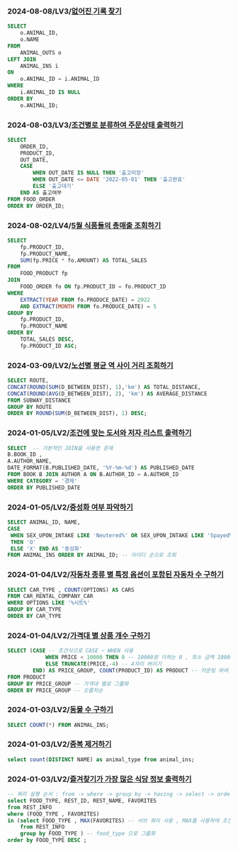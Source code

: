 ### 2024-08-08/LV3/[없어진 기록 찾기](https://school.programmers.co.kr/learn/courses/30/lessons/59042)
```sql
SELECT
    o.ANIMAL_ID,
    o.NAME
FROM
    ANIMAL_OUTS o
LEFT JOIN
    ANIMAL_INS i
ON
    o.ANIMAL_ID = i.ANIMAL_ID
WHERE
    i.ANIMAL_ID IS NULL
ORDER BY
    o.ANIMAL_ID;

```

### 2024-08-03/LV3/[조건별로 분류하여 주문상태 출력하기](https://school.programmers.co.kr/learn/courses/30/lessons/131113)
```sql
SELECT
    ORDER_ID,
    PRODUCT_ID,
    OUT_DATE,
    CASE
        WHEN OUT_DATE IS NULL THEN '출고미정'
        WHEN OUT_DATE <= DATE '2022-05-01' THEN '출고완료'
        ELSE '출고대기'
    END AS 출고여부
FROM FOOD_ORDER
ORDER BY ORDER_ID;

```

### 2024-08-02/LV4/[5월 식품들의 총매출 조회하기](https://school.programmers.co.kr/learn/courses/30/lessons/131117)
```sql
SELECT 
    fp.PRODUCT_ID,
    fp.PRODUCT_NAME,
    SUM(fp.PRICE * fo.AMOUNT) AS TOTAL_SALES
FROM 
    FOOD_PRODUCT fp
JOIN 
    FOOD_ORDER fo ON fp.PRODUCT_ID = fo.PRODUCT_ID
WHERE 
    EXTRACT(YEAR FROM fo.PRODUCE_DATE) = 2022
    AND EXTRACT(MONTH FROM fo.PRODUCE_DATE) = 5
GROUP BY 
    fp.PRODUCT_ID, 
    fp.PRODUCT_NAME
ORDER BY 
    TOTAL_SALES DESC, 
    fp.PRODUCT_ID ASC;

```

### 2024-03-09/LV2/[노선별 평균 역 사이 거리 조회하기](https://school.programmers.co.kr/learn/courses/30/lessons/284531)
```sql
SELECT ROUTE, 
CONCAT(ROUND(SUM(D_BETWEEN_DIST), 1),'km') AS TOTAL_DISTANCE, 
CONCAT(ROUND(AVG(D_BETWEEN_DIST), 2), 'km') AS AVERAGE_DISTANCE
FROM SUBWAY_DISTANCE
GROUP BY ROUTE
ORDER BY ROUND(SUM(D_BETWEEN_DIST), 1) DESC;
```

### 2024-01-05/LV2/[조건에 맞는 도서와 저자 리스트 출력하기](https://school.programmers.co.kr/learn/courses/30/lessons/144854)
```sql
SELECT  -- 기본적인 JOIN을 사용한 문제
B.BOOK_ID , 
A.AUTHOR_NAME, 
DATE_FORMAT(B.PUBLISHED_DATE, '%Y-%m-%d') AS PUBLISHED_DATE
FROM BOOK B JOIN AUTHOR A ON B.AUTHOR_ID = A.AUTHOR_ID
WHERE CATEGORY = '경제'
ORDER BY PUBLISHED_DATE
```

### 2024-01-05/LV2/[중성화 여부 파악하기](https://school.programmers.co.kr/learn/courses/30/lessons/59409)
```sql
SELECT ANIMAL_ID, NAME, 
CASE
 WHEN SEX_UPON_INTAKE LIKE 'Neutered%' OR SEX_UPON_INTAKE LIKE 'Spayed%'
 THEN 'O' 
 ELSE 'X' END AS '중성화' 
FROM ANIMAL_INS ORDER BY ANIMAL_ID; -- 아이디 순으로 조회
```

### 2024-01-04/LV2/[자동차 종류 별 특정 옵션이 포함된 자동차 수 구하기](https://school.programmers.co.kr/learn/courses/30/lessons/151137)
```sql
SELECT CAR_TYPE , COUNT(OPTIONS) AS CARS
FROM CAR_RENTAL_COMPANY_CAR 
WHERE OPTIONS LIKE '%시트%'
GROUP BY CAR_TYPE
ORDER BY CAR_TYPE
```

### 2024-01-04/LV2/[가격대 별 상품 개수 구하기](https://school.programmers.co.kr/learn/courses/30/lessons/131530)
```sql
SELECT (CASE -- 조건식으로 CASE ~ WHEN 사용
            WHEN PRICE < 10000 THEN 0 -- 10000원 이하는 0 , 최소 금액 10000원 이상이기 때문
            ELSE TRUNCATE(PRICE,-4) -- 4자리 버리기
        END) AS PRICE_GROUP, COUNT(PRODUCT_ID) AS PRODUCT -- 카운팅 하여 PRODUCT로 나타냄
FROM PRODUCT
GROUP BY PRICE_GROUP -- 가격대 별로 그룹화
ORDER BY PRICE_GROUP -- 오름차순
```

### 2024-01-03/LV2/[동물 수 구하기](https://school.programmers.co.kr/learn/courses/30/lessons/59406)
```sql
SELECT COUNT(*) FROM ANIMAL_INS;
```
### 2024-01-03/LV2/[중복 제거하기](https://school.programmers.co.kr/learn/courses/30/lessons/59408)
```sql
select count(DISTINCT NAME) as animal_type from animal_ins;
```

### 2024-01-03/LV2/[즐겨찾기가 가장 많은 식당 정보 출력하기](https://school.programmers.co.kr/learn/courses/30/lessons/131123)

```sql
-- 쿼리 실행 순서 : from -> where -> group by -> having -> select -> order_by
select FOOD_TYPE, REST_ID, REST_NAME, FAVORITES 
from REST_INFO 
where (FOOD_TYPE , FAVORITES)
in (select FOOD_TYPE , MAX(FAVORITES) -- 서브 쿼리 사용 , MAX를 사용하여 조건 충족
    from REST_INFO 
    group by FOOD_TYPE ) -- food_type 으로 그룹화
order by FOOD_TYPE DESC ;
```

